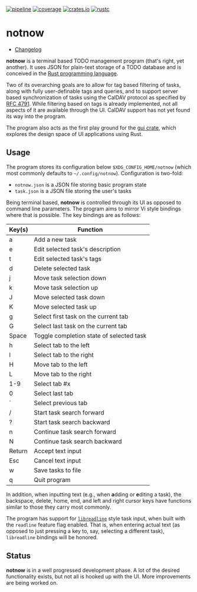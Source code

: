 [![pipeline](https://gitlab.com/d-e-s-o/notnow/badges/master/pipeline.svg)](https://gitlab.com/d-e-s-o/notnow/commits/master)
[![coverage](https://gitlab.com/d-e-s-o/notnow/badges/master/coverage.svg)](https://gitlab.com/d-e-s-o/notnow/-/jobs/artifacts/master/file/tarpaulin-report/tarpaulin-report.html?job=coverage:tarpaulin)
[![crates.io](https://img.shields.io/crates/v/notnow.svg)](https://crates.io/crates/notnow)
[![rustc](https://img.shields.io/badge/rustc-1.52+-blue.svg)](https://blog.rust-lang.org/2021/05/06/Rust-1.52.0.html)

notnow
======

- [Changelog](CHANGELOG.md)

**notnow** is a terminal based TODO management program (that's right,
yet another). It uses JSON for plain-text storage of a TODO database and
is conceived in the [Rust programming language][rust-lang].

Two of its overarching goals are to allow for tag based filtering of
tasks, along with fully user-definable tags and queries, and to support
server based synchronization of tasks using the CalDAV protocol as
specified by [RFC 4791][rfc-4791].
While filtering based on tags is already implemented, not all aspects of
it are available through the UI. CalDAV support has not yet found its
way into the program.

The program also acts as the first play ground for the [gui crate][gui],
which explores the design space of UI applications using Rust.


Usage
-----

The program stores its configuration below `$XDG_CONFIG_HOME/notnow`
(which most commonly defaults to `~/.config/notnow`). Configuration is
two-fold:
- `notnow.json` is a JSON file storing basic program state
- `task.json` is a JSON file storing the user's tasks

Being terminal based, **notnow** is controlled through its UI as opposed
to command line parameters. The program aims to mirror Vi style bindings
where that is possible. The key bindings are as follows:

| Key(s) | Function                                 |
|--------|------------------------------------------|
| a      | Add a new task                           |
| e      | Edit selected task's description         |
| t      | Edit selected task's tags                |
| d      | Delete selected task                     |
| j      | Move task selection down                 |
| k      | Move task selection up                   |
| J      | Move selected task down                  |
| K      | Move selected task up                    |
| g      | Select first task on the current tab     |
| G      | Select last task on the current tab      |
| Space  | Toggle completion state of selected task |
| h      | Select tab to the left                   |
| l      | Select tab to the right                  |
| H      | Move tab to the left                     |
| L      | Move tab to the right                    |
| 1-9    | Select tab #x                            |
| 0      | Select last tab                          |
| `      | Select previous tab                      |
| /      | Start task search forward                |
| ?      | Start task search backward               |
| n      | Continue task search forward             |
| N      | Continue task search backward            |
| Return | Accept text input                        |
| Esc    | Cancel text input                        |
| w      | Save tasks to file                       |
| q      | Quit program                             |

In addition, when inputting text (e.g., when **a**dding or **e**diting a
task), the backspace, delete, home, end, and left and right cursor keys
have functions similar to those they carry most commonly.

The program has support for [`libreadline`][libreadline] style task
input, when built with the `readline` feature flag enabled. That is,
when entering actual text (as opposed to just pressing a key to, say,
selecting a different task), `libreadline` bindings will be honored.


Status
------

**notnow** is in a well progressed development phase. A lot of the
desired functionality exists, but not all is hooked up with the UI. More
improvements are being worked on.

[rust-lang]: https://www.rust-lang.org
[rfc-4791]: https://tools.ietf.org/html/rfc4791
[gui]: https://crates.io/crates/gui
[libreadline]: https://tiswww.case.edu/php/chet/readline/readline.html
